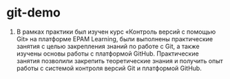 # git-demo
1. В рамках практики был изучен курс «Контроль версий с помощью Git» на платформе EPAM Learning, были выполнены практические занятия с целью закрепления знаний по работе с Git, а также изучены основы работы с платформой GitHub.
Практические занятия позволили закрепить теоретические знания и получить опыт работы с системой контроля версий Git и платформой GitHub.
